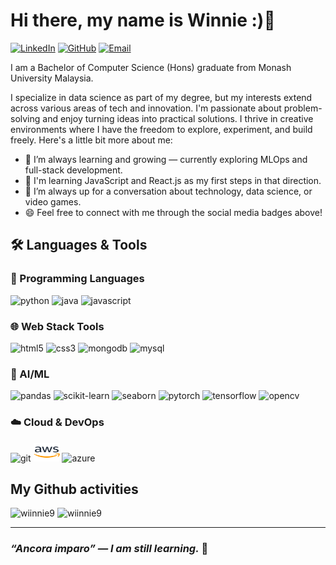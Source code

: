 <!-- welcome message -->

# Hi there, my name is Winnie :)👋
[![LinkedIn](https://img.shields.io/badge/LinkedIn-blue?logo=linkedin&logoColor=white)](https://www.linkedin.com/in/winnie-ooi/) [![GitHub](https://img.shields.io/badge/GitHub-121011?logo=github&logoColor=white)](https://github.com/wiinnie9) [![Email](https://img.shields.io/badge/Email-D14836?logo=gmail&logoColor=white)](mailto:wiinnie.ooi9@gmail.com)

I am a Bachelor of Computer Science (Hons) graduate from Monash University Malaysia.

I specialize in data science as part of my degree, but my interests extend across various areas of tech and innovation. I'm passionate about problem-solving and enjoy turning ideas into practical solutions. I thrive in creative environments where I have the freedom to explore, experiment, and build freely. Here's a little bit more about me:

- 🔭 I’m always learning and growing — currently exploring MLOps and full-stack development.
- 🌱 I'm learning JavaScript and React.js as my first steps in that direction.
- 👋 I’m always up for a conversation about technology, data science, or video games.
- 😄 Feel free to connect with me through the social media badges above!

## 🛠️ Languages & Tools
### 🔧 Programming Languages 
<div>
  <img height="30" width="42" alt="python" src="https://cdn.jsdelivr.net/gh/devicons/devicon/icons/python/python-original.svg" />
  <img height="30" width="42" alt="java" src="https://cdn.jsdelivr.net/gh/devicons/devicon/icons/java/java-original.svg" />
  <img height="30" width="42" alt="javascript" src="https://cdn.jsdelivr.net/gh/devicons/devicon/icons/javascript/javascript-original.svg" />
</div>

### 🌐 Web Stack Tools
<div>
  <img height="30" width="42" alt="html5" src="https://cdn.jsdelivr.net/gh/devicons/devicon/icons/html5/html5-original.svg" />
  <img height="30" width="42" alt="css3" src="https://cdn.jsdelivr.net/gh/devicons/devicon/icons/css3/css3-original.svg" />
  <img height="30" width="42" alt="mongodb" src="https://cdn.jsdelivr.net/gh/devicons/devicon/icons/mongodb/mongodb-original.svg" />
  <img height="30" width="42" alt="mysql" src="https://cdn.jsdelivr.net/gh/devicons/devicon/icons/mysql/mysql-original.svg" />
</div>

### 🤖 AI/ML
<div>
  <img height="30" width="42" alt="pandas" src="https://cdn.jsdelivr.net/gh/devicons/devicon/icons/pandas/pandas-original.svg" />
  <img height="30" width="42" alt="scikit-learn" src="https://upload.wikimedia.org/wikipedia/commons/0/05/Scikit_learn_logo_small.svg" />
  <img height="30" width="42" alt="seaborn" src="https://seaborn.pydata.org/_images/logo-mark-lightbg.svg" />
  <img height="30" width="42" alt="pytorch" src="https://cdn.jsdelivr.net/gh/devicons/devicon/icons/pytorch/pytorch-original.svg" />
  <img height="30" width="42" alt="tensorflow" src="https://cdn.jsdelivr.net/gh/devicons/devicon/icons/tensorflow/tensorflow-original.svg" />
  <img height="30" width="42" alt="opencv" src="https://cdn.jsdelivr.net/gh/devicons/devicon/icons/opencv/opencv-original.svg" />
</div>

### ☁️ Cloud & DevOps
<div>
  <img height="30" width="42" alt="git" src="https://cdn.jsdelivr.net/gh/devicons/devicon/icons/git/git-original.svg" />
  <img height="30" width="42" alt="aws" src="https://raw.githubusercontent.com/devicons/devicon/master/icons/amazonwebservices/amazonwebservices-original-wordmark.svg" />
  <img height="30" width="42" alt="azure" src="https://cdn.jsdelivr.net/gh/devicons/devicon/icons/azure/azure-original.svg" />
</div>

## My Github activities
<!-- grph -->
<div>
    <img height="150" src="https://github-readme-stats.vercel.app/api/top-langs?username=wiinnie9&show_icons=true&locale=en&layout=compact&theme=tokyonight" alt="wiinnie9"/>
    <img height="150" src="https://github-readme-stats.vercel.app/api?username=wiinnie9&show_icons=true&locale=en&theme=tokyonight" alt="wiinnie9" />
</div>

---

### *“Ancora imparo” — I am still learning.* 🌱 ###
